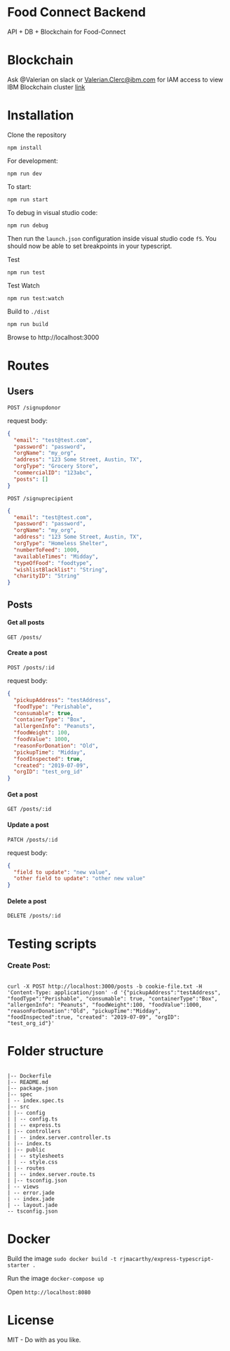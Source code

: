 # Food Connect Backend

API + DB + Blockchain for Food-Connect

# Blockchain

Ask @Valerian on slack or Valerian.Clerc@ibm.com for IAM access to view IBM Blockchain cluster
[link](https://4fdfc196ef17479680156b411295601d-optools.so01.blockchain.test.cloud.ibm.com)

# Installation

Clone the repository

```
npm install
```

For development:

```
npm run dev
```

To start:

```
npm run start
```

To debug in visual studio code:

```
npm run debug
```

Then run the `launch.json` configuration inside visual studio code `f5`. You should now be able to set breakpoints in your typescript.

Test

```
npm run test
```

Test Watch

```
npm run test:watch
```

Build to `./dist`

```
npm run build
```

Browse to http://localhost:3000

# Routes

## Users

`POST /signupdonor`

request body:

```json
{
  "email": "test@test.com",
  "password": "password",
  "orgName": "my_org",
  "address": "123 Some Street, Austin, TX",
  "orgType": "Grocery Store",
  "commercialID": "123abc",
  "posts": []
}
```

`POST /signuprecipient`

```json
{
  "email": "test@test.com",
  "password": "password",
  "orgName": "my_org",
  "address": "123 Some Street, Austin, TX",
  "orgType": "Homeless Shelter",
  "numberToFeed": 1000,
  "availableTimes": "Midday",
  "typeOfFood": "foodtype",
  "wishlistBlacklist": "String",
  "charityID": "String"
}
```

## Posts

#### Get all posts

`GET /posts/`

#### Create a post

`POST /posts/:id`

request body:

```json
{
  "pickupAddress": "testAddress",
  "foodType": "Perishable",
  "consumable": true,
  "containerType": "Box",
  "allergenInfo": "Peanuts",
  "foodWeight": 100,
  "foodValue": 1000,
  "reasonForDonation": "Old",
  "pickupTime": "Midday",
  "foodInspected": true,
  "created": "2019-07-09",
  "orgID": "test_org_id"
}
```

#### Get a post

`GET /posts/:id`

#### Update a post

`PATCH /posts/:id`

request body:

```json
{
  "field to update": "new value",
  "other field to update": "other new value"
}
```

#### Delete a post

`DELETE /posts/:id`

# Testing scripts

### Create Post:

```

curl -X POST http://localhost:3000/posts -b cookie-file.txt -H 'Content-Type: application/json' -d '{"pickupAddress":"testAddress", "foodType":"Perishable", "consumable": true, "containerType":"Box", "allergenInfo": "Peanuts", "foodWeight":100, "foodValue":1000, "reasonForDonation":"Old", "pickupTime":"Midday", "foodInspected":true, "created": "2019-07-09", "orgID": "test_org_id"}'

```

# Folder structure

```

|-- Dockerfile
|-- README.md
|-- package.json
|-- spec
| -- index.spec.ts
|-- src
| |-- config
| | -- config.ts
| | -- express.ts
| |-- controllers
| | -- index.server.controller.ts
| |-- index.ts
| |-- public
| | -- stylesheets
| | -- style.css
| |-- routes
| | -- index.server.route.ts
| |-- tsconfig.json
| -- views
| -- error.jade
| -- index.jade
| -- layout.jade
-- tsconfig.json

```

# Docker

Build the image `sudo docker build -t rjmacarthy/express-typescript-starter .`

Run the image `docker-compose up`

Open `http://localhost:8080`

# License

MIT - Do with as you like.

```

```
